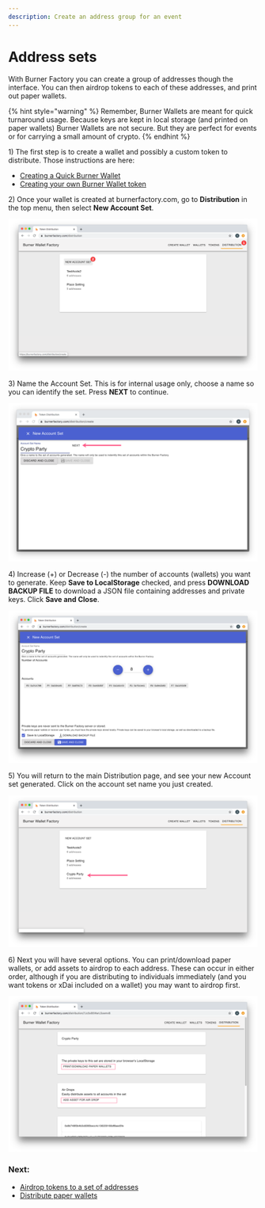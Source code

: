```yaml
---
description: Create an address group for an event
---
```


# Address sets

With Burner Factory you can create a group of addresses though the interface. You can then airdrop tokens to each of these addresses, and print out paper wallets. 

{% hint style="warning" %}
Remember, Burner Wallets are meant for quick turnaround usage. Because keys are kept in local storage \(and printed on paper wallets\) Burner Wallets are not secure. But they are perfect for events or for carrying a small amount of crypto.
{% endhint %}

1\) The first step is to create a wallet and possibly a custom token to distribute. Those instructions are here:

* [Creating a Quick Burner Wallet](../creating-a-quick-burner-wallet.md)
* [Creating your own Burner Wallet token](../creating-your-own-burner-wallet-token.md)

2\) Once your wallet is created at burnerfactory.com, go to **Distribution** in the top menu, then select **New Account Set**.

![](../../../.gitbook/assets/new_account_set.png)

3\) Name the Account Set. This is for internal usage only, choose a name so you can identify the set. Press **NEXT** to continue.

![](../../../.gitbook/assets/next.png)

4\) Increase \(+\) or Decrease \(-\) the number of accounts \(wallets\) you want to generate. Keep **Save to LocalStorage** checked, and press **DOWNLOAD BACKUP FILE** to download a JSON file containing addresses and private keys. Click **Save and Close**.

![](../../../.gitbook/assets/new_account_set2.png)

5\) You will return to the main Distribution page, and see your new Account set generated. Click on the account set name you just created.

![](../../../.gitbook/assets/acctset4.png)

6\) Next you will have several options. You can print/download paper wallets, or add assets to airdrop to each address. These can occur in either order, although if you are distributing to individuals immediately \(and you want tokens or xDai included on a wallet\) you may want to airdrop first.

![](../../../.gitbook/assets/2_options.png)

### Next:

* [Airdrop tokens to a set of addresses](airdrop-tokens-to-an-address-set.md)
* [Distribute paper wallets](distribute-paper-wallets.md)

